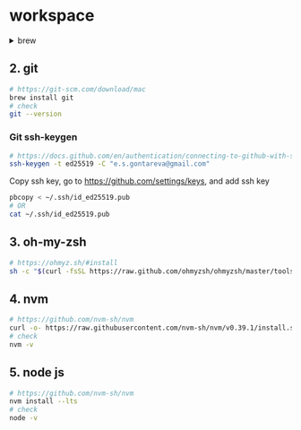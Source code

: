# workspace

<details>
  <summary>brew</summary>
  
  #### Installation
  https://docs.brew.sh/Installation
  
  ```sh
  /bin/bash -c "$(curl -fsSL https://raw.githubusercontent.com/Homebrew/install/master/install.sh)"
  ```

  ```sh
    ...
    installing...
    ==> Next steps:
    - Run these two commands in your terminal to add Homebrew to your PATH:
        echo 'eval "$(/opt/homebrew/bin/brew shellenv)"' >> /Users/lena/.zprofile
        eval "$(/opt/homebrew/bin/brew shellenv)"
  ```
  
  ```sh
  echo 'eval "$(/opt/homebrew/bin/brew shellenv)"' >> /Users/lena/.zprofile
  eval "$(/opt/homebrew/bin/brew shellenv)"
  ```

  #### Check

  ```sh
  brew -v
  ```

</details>

## 2. git
```sh
# https://git-scm.com/download/mac
brew install git
# check
git --version
```

### Git ssh-keygen
```sh
# https://docs.github.com/en/authentication/connecting-to-github-with-ssh/generating-a-new-ssh-key-and-adding-it-to-the-ssh-agent
ssh-keygen -t ed25519 -C "e.s.gontareva@gmail.com"
```
Copy ssh key, go to https://github.com/settings/keys, and add ssh key
```sh
pbcopy < ~/.ssh/id_ed25519.pub
# OR
cat ~/.ssh/id_ed25519.pub
```

## 3. oh-my-zsh
```sh
# https://ohmyz.sh/#install
sh -c "$(curl -fsSL https://raw.github.com/ohmyzsh/ohmyzsh/master/tools/install.sh)"
```

## 4. nvm
```sh
# https://github.com/nvm-sh/nvm
curl -o- https://raw.githubusercontent.com/nvm-sh/nvm/v0.39.1/install.sh | bash
# check
nvm -v
```

## 5. node js
```sh
# https://github.com/nvm-sh/nvm
nvm install --lts
# check
node -v
```

